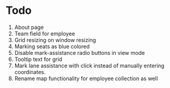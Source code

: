 # Todo

1. About page
2. Team field for employee
3. Grid resizing on window resizing
4. Marking seats as blue colored
5. Disable mark-assistance radio buttons in view mode
6. Tooltip text for grid
7. Mark lane assistance with click instead of manually entering coordinates.
8. Rename map functionality for employee collection as well 